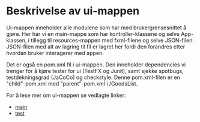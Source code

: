  # Beskrivelse av ui-mappen
 
Ui-mappen inneholder alle modulene som har med brukergrensesnittet å gjøre. Her har vi en main-mappe som har kontroller-klassene og selve App-klassen, i tillegg til resources-mappen med fxml-filene og selve JSON-filen. JSON-filen med alt av lagring til fil er lagret her fordi den forandres etter hvordan bruker interagerer med appen. 

Det er også en pom.xml fil i ui-mappen. Den inneholder dependencies vi trenger for å kjøre tester for ui (TestFX og Junit), samt sjekke spotbugs, testdekningsgrad (JaCoCo) og checkstyle. Denne pom.xml-filen er en "child"-pom.xml med "parent"-pom.xml i /GoodsList.

For å lese mer om ui-mappen se vedlagte linker:
- [main](/GoodsList/ui/src/main/README.md)
- [test](/GoodsList/ui/src/test/README.md)